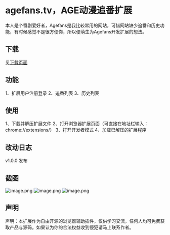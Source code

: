 # agefans.tv，AGE动漫追番扩展
本人是个番剧爱好者，Agefans是我比较常用的网站，可惜网站缺少追番和历史功能，有时候感觉不是很方便你，所以便萌生为Agefans开发扩展的想法。

## 下载
见[下载页面](https://github.com/leeggco/agefans_ex/releases)

## 功能
1、扩展用户注册登录
2、追番列表
3、历史列表

## 使用
1、下载并解压扩展文件
2、打开浏览器扩展页面（可直接在地址栏输入：chrome://extensions/）
3、打开开发者模式
4、加载已解压的扩展程序

## 改动日志
v1.0.0 发布

## 截图
![image.png](https://i.loli.net/2020/06/15/lEAdS3Xxi8YgB9Q.png)
![image.png](https://i.loli.net/2020/06/15/sSbdAqzKw9uZXMp.png)
![image.png](https://i.loli.net/2020/06/15/gm6aH8FXRfAzyrJ.png)

## 声明
声明：本扩展作为自由开源的浏览器辅助插件，仅供学习交流，任何人均可免费获取产品与源码。如果认为你的合法权益收到侵犯请马上联系作者。
